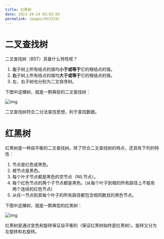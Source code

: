 ```yaml
---
title: 红黑树
date: 2023-10-24 03:03:59
permalink: /pages/b5322d/
---
```

# 二叉查找树

二叉查找树（BST）具备什么特性呢？

1. **左**子树上所有结点的值均**小于或等于**它的根结点的值。
2. **右**子树上所有结点的值均**大于或等于**它的根结点的值。
3. 左、右子树也分别为二叉排序树。



 下图中这棵树，就是一颗典型的二叉查找树：  

![img](https://notes-img2022.oss-cn-shenzhen.aliyuncs.com/img/1666148433314-9d4d88c6-19d9-4a51-b985-9f95cb86df4d-1666940591107-74.jpeg)





二叉查找树符合二分法查找思想，利于查找数据。

# 红黑树

红黑树是一种自平衡的二叉查找树。除了符合二叉查找树的特点，还具有下列的特性：

1. 节点是红色或黑色。
2. 根节点是黑色。
3. 每个叶子节点都是黑色的空节点（NIL节点）。
4.  每个红色节点的两个子节点都是黑色。(从每个叶子到根的所有路径上不能有两个连续的红色节点)
5. 从任一节点到其每个叶子的所有路径都包含相同数目的黑色节点。



下图中这棵树，就是一颗典型的红黑树：

![img](https://notes-img2022.oss-cn-shenzhen.aliyuncs.com/img/1666148273974-1e7f67bf-05bd-4300-8f54-b5ccc88b0d33-1666940591107-72.png)



红黑树是通过变色和旋转保证自平衡的（保证红黑树始终是红黑树）。旋转又分为左旋转和右旋转。